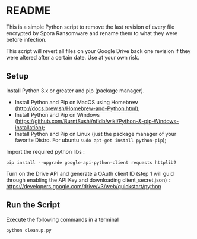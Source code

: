 # README #

This is a simple Python script to remove the last revision of every file encrypted by Spora Ransomware and rename them to what they were before infection.

This script will revert all files on your Google Drive back one revision if they were altered after a certain date. Use at your own risk.

## Setup

Install Python 3.x or greater and pip (package manager).

- Install Python and Pip on MacOS using Homebrew (http://docs.brew.sh/Homebrew-and-Python.html);
- Install Python and Pip on Windows (https://github.com/BurntSushi/nfldb/wiki/Python-&-pip-Windows-installation);
- Install Python and Pip on Linux (just the package manager of your favorite Distro. For ubuntu `sudo apt-get install python-pip`);

Import the required python libs :

	pip install --upgrade google-api-python-client requests httplib2

Turn on the Drive API and generate a OAuth client ID (step 1 will guid through enabling the API Key and downloading client_secret.json) : https://developers.google.com/drive/v3/web/quickstart/python

## Run the Script

Execute the following commands in a terminal

	python cleanup.py
